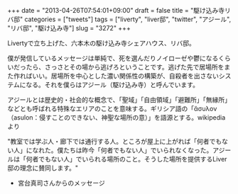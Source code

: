 +++
date = "2013-04-26T07:54:01+09:00"
draft = false
title = "駆け込み寺リバ邸"
categories = ["tweets"]
tags = ["liverty", "liver邸", "twitter", "アジール", "リバ邸", "駆け込み寺"]
slug = "3272"
+++

Livertyで立ち上げた、六本木の駆け込み寺シェアハウス、リバ邸。

僕が発信しているメッセージは単純で、死を選んだりノイローゼや鬱になるくらいだったら、さっさとその場から逃げろということです。逃げた先で居場所をまた作ればいい。居場所を中心とした濃い関係性の構築が、自殺者を出さないシステムになる。それを僕らはアジール（駆け込み寺）と呼んでいます。

アジールとは歴史的・社会的な概念で、「聖域」「自由領域」「避難所」「無縁所」などとも呼ばれる特殊なエリアのことを意味する。ギリシア語の「ἄσυλον（asulon：侵すことのできない、神聖な場所の意）」を語源とする。wikipediaより

"教室では学ぶ人・廊下では通行する人。ところが屋上に上がれば「何者でもない人」になれた。僕たちは昨今「何者でもない人」でいられなくなった。アジールは「何者でもない人」でいられる場所のこと。そうした場所を提供するLiver邸の理念に賛同します。"
- 宮台真司さんからのメッセージ
